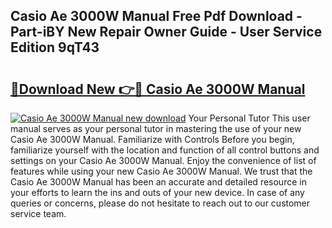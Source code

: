 ## Casio Ae 3000W Manual Free Pdf Download - Part-iBY New Repair Owner Guide - User Service Edition 9qT43

# <h2><a href="http://bc22917.oget.top/?id=Casio+Ae+3000W+Manual">🔗Download New 👉🔴 Casio Ae 3000W Manual</a></h2>

[![Casio Ae 3000W Manual new download](https://i.imgur.com/5g1atiW.png)](http://bc22917.oget.top/?id=Casio+Ae+3000W+Manual)
Your Personal Tutor This user manual serves as your personal tutor in mastering the use of your new Casio Ae 3000W Manual. Familiarize with Controls Before you begin, familiarize yourself with the location and function of all control buttons and settings on your Casio Ae 3000W Manual. Enjoy the convenience of list of features while using your new Casio Ae 3000W Manual. We trust that the Casio Ae 3000W Manual has been an accurate and detailed resource in your efforts to learn the ins and outs of your new device. In case of any queries or concerns, please do not hesitate to reach out to our customer service team.
